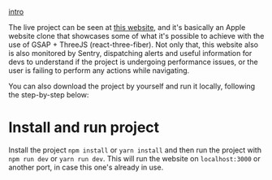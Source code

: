 [intro](https://github.com/jonathas3c/jonathas3c/assets/16863727/a6fb7774-d9e3-4e64-a873-89adde07fc6e)

The live project can be seen at [this website](https://apple-gsap.jonathas.dev/), and it's basically an Apple website clone that showcases some of what it's possible to achieve with the use of GSAP + ThreeJS (react-three-fiber). Not only that, this website also is also monitored by Sentry, dispatching alerts and useful information for devs to understand if the project is undergoing performance issues, or the user is failing to perform any actions while navigating.

You can also download the project by yourself and run it locally, following the step-by-step below:

# Install and run project

Install the project `npm install` or `yarn install` and then run the project with `npm run dev` or `yarn run dev`. This will run the website on `localhost:3000` or another port, in case this one's already in use.
